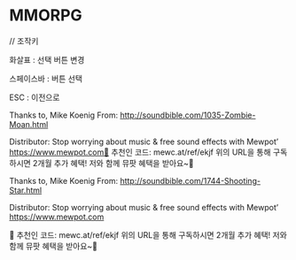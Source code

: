 # MMORPG

// 조작키

화살표 : 선택 버튼 변경

스페이스바 : 버튼 선택

ESC : 이전으로

Thanks to, Mike Koenig
From: http://soundbible.com/1035-Zombie-Moan.html

Distributor: Stop worrying about music & free sound effects with Mewpot’
https://www.mewpot.com🎫 추천인 코드: mewc.at/ref/ekjf
위의 URL을 통해 구독하시면 2개월 추가 혜택! 저와 함께 뮤팟 혜택을 받아요~🎁

Thanks to, Mike Koenig
From: http://soundbible.com/1744-Shooting-Star.html

Distributor: Stop worrying about music & free sound effects with Mewpot’
https://www.mewpot.com

🎫 추천인 코드: mewc.at/ref/ekjf
위의 URL을 통해 구독하시면 2개월 추가 혜택!
저와 함께 뮤팟 혜택을 받아요~🎁
